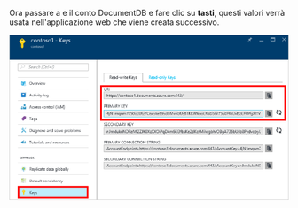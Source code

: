   Ora passare a e il conto DocumentDB e fare clic su **tasti**, questi valori verrà usata nell'applicazione web che viene creata successivo.

![Schermata del portale di Azure, con un account DocumentDB, con il pulsante tasti evidenziato nella e conto DocumentDB e i valori URI, chiave primaria e chiave SECONDARIA evidenziati nella e tasti](./media/documentdb-keys/keys.png)
